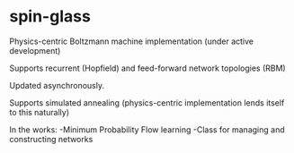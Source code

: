spin-glass
==========

Physics-centric Boltzmann machine implementation (under active development)

Supports recurrent (Hopfield) and feed-forward network topologies (RBM)

Updated asynchronously. 

Supports simulated annealing (physics-centric implementation lends itself to this naturally)



In the works:
   -Minimum Probability Flow learning 
   -Class for managing and constructing networks